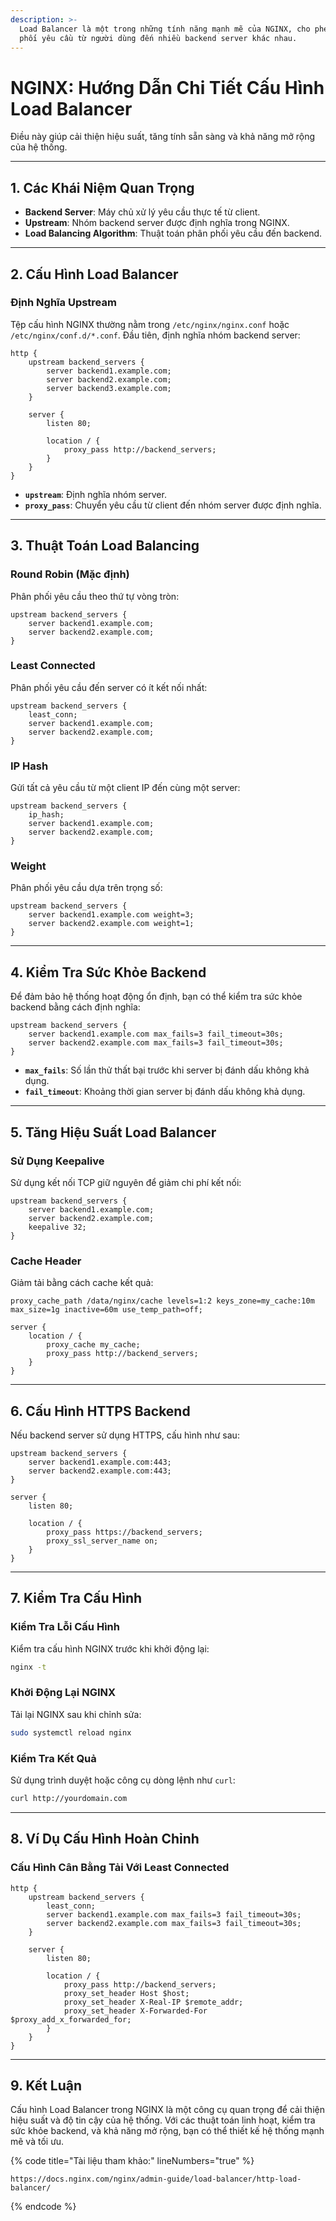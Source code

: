 ```yaml
---
description: >-
  Load Balancer là một trong những tính năng mạnh mẽ của NGINX, cho phép phân
  phối yêu cầu từ người dùng đến nhiều backend server khác nhau.
---
```


# NGINX: Hướng Dẫn Chi Tiết Cấu Hình Load Balancer

Điều này giúp cải thiện hiệu suất, tăng tính sẵn sàng và khả năng mở rộng của hệ thống.

***

## 1. **Các Khái Niệm Quan Trọng**

* **Backend Server**: Máy chủ xử lý yêu cầu thực tế từ client.
* **Upstream**: Nhóm backend server được định nghĩa trong NGINX.
* **Load Balancing Algorithm**: Thuật toán phân phối yêu cầu đến backend.

***

## 2. **Cấu Hình Load Balancer**

### **Định Nghĩa Upstream**

Tệp cấu hình NGINX thường nằm trong `/etc/nginx/nginx.conf` hoặc `/etc/nginx/conf.d/*.conf`. Đầu tiên, định nghĩa nhóm backend server:

```nginx
http {
    upstream backend_servers {
        server backend1.example.com;
        server backend2.example.com;
        server backend3.example.com;
    }

    server {
        listen 80;

        location / {
            proxy_pass http://backend_servers;
        }
    }
}
```

* **`upstream`**: Định nghĩa nhóm server.
* **`proxy_pass`**: Chuyển yêu cầu từ client đến nhóm server được định nghĩa.

***

## 3. **Thuật Toán Load Balancing**

### **Round Robin (Mặc định)**

Phân phối yêu cầu theo thứ tự vòng tròn:

```nginx
upstream backend_servers {
    server backend1.example.com;
    server backend2.example.com;
}
```

### **Least Connected**

Phân phối yêu cầu đến server có ít kết nối nhất:

```nginx
upstream backend_servers {
    least_conn;
    server backend1.example.com;
    server backend2.example.com;
}
```

### **IP Hash**

Gửi tất cả yêu cầu từ một client IP đến cùng một server:

```nginx
upstream backend_servers {
    ip_hash;
    server backend1.example.com;
    server backend2.example.com;
}
```

### **Weight**

Phân phối yêu cầu dựa trên trọng số:

```nginx
upstream backend_servers {
    server backend1.example.com weight=3;
    server backend2.example.com weight=1;
}
```

***

## 4. **Kiểm Tra Sức Khỏe Backend**

Để đảm bảo hệ thống hoạt động ổn định, bạn có thể kiểm tra sức khỏe backend bằng cách định nghĩa:

```nginx
upstream backend_servers {
    server backend1.example.com max_fails=3 fail_timeout=30s;
    server backend2.example.com max_fails=3 fail_timeout=30s;
}
```

* **`max_fails`**: Số lần thử thất bại trước khi server bị đánh dấu không khả dụng.
* **`fail_timeout`**: Khoảng thời gian server bị đánh dấu không khả dụng.

***

## 5. **Tăng Hiệu Suất Load Balancer**

### **Sử Dụng Keepalive**

Sử dụng kết nối TCP giữ nguyên để giảm chi phí kết nối:

```nginx
upstream backend_servers {
    server backend1.example.com;
    server backend2.example.com;
    keepalive 32;
}
```

### **Cache Header**

Giảm tải bằng cách cache kết quả:

```nginx
proxy_cache_path /data/nginx/cache levels=1:2 keys_zone=my_cache:10m max_size=1g inactive=60m use_temp_path=off;

server {
    location / {
        proxy_cache my_cache;
        proxy_pass http://backend_servers;
    }
}
```

***

## 6. **Cấu Hình HTTPS Backend**

Nếu backend server sử dụng HTTPS, cấu hình như sau:

```nginx
upstream backend_servers {
    server backend1.example.com:443;
    server backend2.example.com:443;
}

server {
    listen 80;

    location / {
        proxy_pass https://backend_servers;
        proxy_ssl_server_name on;
    }
}
```

***

## 7. **Kiểm Tra Cấu Hình**

### **Kiểm Tra Lỗi Cấu Hình**

Kiểm tra cấu hình NGINX trước khi khởi động lại:

```bash
nginx -t
```

### **Khởi Động Lại NGINX**

Tải lại NGINX sau khi chỉnh sửa:

```bash
sudo systemctl reload nginx
```

### **Kiểm Tra Kết Quả**

Sử dụng trình duyệt hoặc công cụ dòng lệnh như `curl`:

```bash
curl http://yourdomain.com
```

***

## 8. **Ví Dụ Cấu Hình Hoàn Chỉnh**

### **Cấu Hình Cân Bằng Tải Với Least Connected**

```nginx
http {
    upstream backend_servers {
        least_conn;
        server backend1.example.com max_fails=3 fail_timeout=30s;
        server backend2.example.com max_fails=3 fail_timeout=30s;
    }

    server {
        listen 80;

        location / {
            proxy_pass http://backend_servers;
            proxy_set_header Host $host;
            proxy_set_header X-Real-IP $remote_addr;
            proxy_set_header X-Forwarded-For $proxy_add_x_forwarded_for;
        }
    }
}
```

***

## 9. **Kết Luận**

Cấu hình Load Balancer trong NGINX là một công cụ quan trọng để cải thiện hiệu suất và độ tin cậy của hệ thống. Với các thuật toán linh hoạt, kiểm tra sức khỏe backend, và khả năng mở rộng, bạn có thể thiết kế hệ thống mạnh mẽ và tối ưu.

{% code title="Tài liệu tham khảo:" lineNumbers="true" %}
```http
https://docs.nginx.com/nginx/admin-guide/load-balancer/http-load-balancer/
```
{% endcode %}

